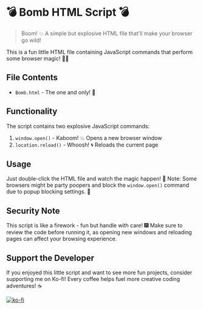 # 💣 Bomb HTML Script 💣

> Boom! 💥 A simple but explosive HTML file that'll make your browser go wild! 

This is a fun little HTML file containing JavaScript commands that perform some browser magic! 🎩✨

## File Contents
- `Bomb.html` - The one and only! 🎯

## Functionality
The script contains two explosive JavaScript commands:
1. `window.open()` - Kaboom! 💥 Opens a new browser window
2. `location.reload()` - Whoosh! 🌀 Reloads the current page

## Usage
Just double-click the HTML file and watch the magic happen! 🎪 
Note: Some browsers might be party poopers and block the `window.open()` command due to popup blocking settings. 🚫

## Security Note
This script is like a firework - fun but handle with care! 🎆 
Make sure to review the code before running it, as opening new windows and reloading pages can affect your browsing experience.

## Support the Developer
If you enjoyed this little script and want to see more fun projects, consider supporting me on Ko-fi! Every coffee helps fuel more creative coding adventures! ☕

[![ko-fi](https://ko-fi.com/img/githubbutton_sm.svg)](https://ko-fi.com/superangelguy)
